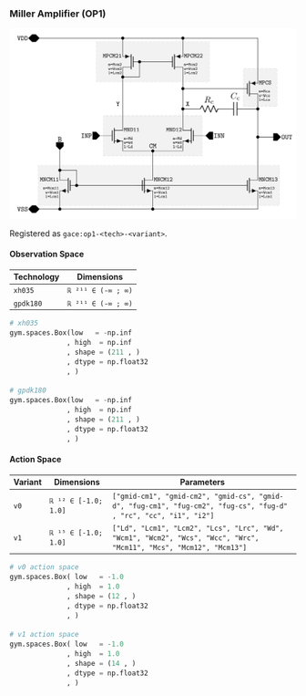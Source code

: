 ### Miller Amplifier (OP1)

![op1](https://raw.githubusercontent.com/matthschw/ace/main/figures/op1.png)


Registered as `gace:op1-<tech>-<variant>`.

#### Observation Space

| Technology | Dimensions         |
|------------|--------------------|
| `xh035`    | `ℝ ²¹¹ ∈ (-∞ ; ∞)` |
| `gpdk180`  | `ℝ ²¹¹ ∈ (-∞ ; ∞)` |

```python
# xh035
gym.spaces.Box(low   = -np.inf
              , high  = np.inf
              , shape = (211 , )
              , dtype = np.float32
              , )

# gpdk180
gym.spaces.Box(low   = -np.inf
              , high  = np.inf
              , shape = (211 , )
              , dtype = np.float32
              , )
```

#### Action Space 

| Variant | Dimensions           | Parameters                                                                                                          |
|---------|----------------------|---------------------------------------------------------------------------------------------------------------------|
| `v0`    | `ℝ ¹² ∈ [-1.0; 1.0]` | `["gmid-cm1", "gmid-cm2", "gmid-cs", "gmid-d", "fug-cm1", "fug-cm2", "fug-cs", "fug-d" , "rc", "cc", "i1", "i2"]`   |
| `v1`    | `ℝ ¹⁵ ∈ [-1.0; 1.0]` | `["Ld", "Lcm1", "Lcm2", "Lcs", "Lrc", "Wd", "Wcm1", "Wcm2", "Wcs", "Wcc", "Wrc", "Mcm11", "Mcs", "Mcm12", "Mcm13"]` |


```python
# v0 action space
gym.spaces.Box( low   = -1.0
              , high  = 1.0
              , shape = (12 , )
              , dtype = np.float32
              , )

# v1 action space
gym.spaces.Box( low   = -1.0
              , high  = 1.0
              , shape = (14 , )
              , dtype = np.float32
              , )

```


